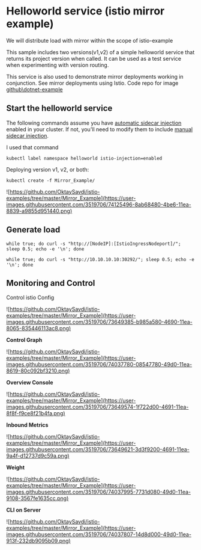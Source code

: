 
# Helloworld service (istio  mirror example)

We will distribute load with mirror within the scope of istio-example

This sample includes two versions(v1,v2) of a simple helloworld service that returns its project version when called. It can be used as a test service when experimenting with version routing.

This service is also used to demonstrate mirror deployments working in conjunction. See mirror deployments using Istio. Code repo for image [github\dotnet-example](https://github.com/OktaySavdi/dotnet-example)

## Start the helloworld service

The following commands assume you have [automatic sidecar injection](https://istio.io/docs/setup/additional-setup/sidecar-injection/#automatic-sidecar-injection) enabled in your cluster. If not, you'll need to modify them to include [manual sidecar injection](https://istio.io/docs/setup/additional-setup/sidecar-injection/#manual-sidecar-injection).

I used that command

    kubectl label namespace helloworld istio-injection=enabled

Deploying version v1, v2, or both:

    kubectl create -f Mirror_Example/
![https://github.com/OktaySavdi/istio-examples/tree/master/Mirror_Example](https://user-images.githubusercontent.com/3519706/74125496-8ab68480-4be6-11ea-8839-a9855d951440.png)

## Generate load

    while true; do curl -s "http://[NodeIP]:[IstioIngressNodeport]/"; sleep 0.5; echo -e '\n'; done
    
    while true; do curl -s "http://10.10.10.10:30292/"; sleep 0.5; echo -e '\n'; done 

## Monitoring and Control

Control istio Config

![https://github.com/OktaySavdi/istio-examples/tree/master/Mirror_Example](https://user-images.githubusercontent.com/3519706/73649385-b985a580-4690-11ea-8065-835446113ac8.png)

**Control Graph**

![https://github.com/OktaySavdi/istio-examples/tree/master/Mirror_Example](https://user-images.githubusercontent.com/3519706/74037780-08547780-49d0-11ea-8619-80c092bf3210.png)

**Overview Console**

![https://github.com/OktaySavdi/istio-examples/tree/master/Mirror_Example](https://user-images.githubusercontent.com/3519706/73649574-1f722d00-4691-11ea-8f8f-f9ce8f21b4fa.png)

**Inbound Metrics**

![https://github.com/OktaySavdi/istio-examples/tree/master/Mirror_Example](https://user-images.githubusercontent.com/3519706/73649621-3d3f9200-4691-11ea-9a4f-d12737d9c59a.png)

**Weight**

![https://github.com/OktaySavdi/istio-examples/tree/master/Mirror_Example](https://user-images.githubusercontent.com/3519706/74037995-7731d080-49d0-11ea-9108-3567fe1635cc.png)

**CLI on Server**

![https://github.com/OktaySavdi/istio-examples/tree/master/Mirror_Example](https://user-images.githubusercontent.com/3519706/74037807-14d8d000-49d0-11ea-913f-232db9095b09.png)
